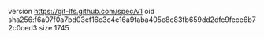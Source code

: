 version https://git-lfs.github.com/spec/v1
oid sha256:f6a07f0a7bd03cf16c3c4e16a9faba405e8c83fb659dd2dfc9fece6b72c0ced3
size 1745
